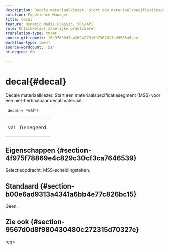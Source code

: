 ```yaml
---
description: Decale materiaalkiezer. Start een materiaalspecificatiesegment (MSS) voor een niet-herhaalbaar decal materiaal.
solution: Experience Manager
title: decal
feature: Dynamic Media Classic, SDK/API
role: Ontwikkelaar,zakelijke praktiserer
translation-type: tm+mt
source-git-commit: f6c97606d7a4209427316d7367013ad9585a5cae
workflow-type: tm+mt
source-wordcount: '51'
ht-degree: 0%

---
```



# decal{#decal}

Decale materiaalkiezer. Start een materiaalspecificatiesegment (MSS) voor een niet-herhaalbaar decal materiaal.

` decal[= *`val`*]`

<table id="simpletable_35431F0E19B143528BD75C82CFBC5EE0"> 
 <tr class="strow"> 
  <td class="stentry"> <p> <span class="varname"> val  </span> </p> </td> 
  <td class="stentry"> <p>Genegeerd. </p> </td> 
 </tr> 
</table>

## Eigenschappen {#section-4f975f78869e4c829c30cf3ca7646539}

Selectieopdracht; MSS-scheidingsteken.

## Standaard {#section-b00e6ad9313a4341a6bb4e77c826bc15}

Geen.

## Zie ook {#section-9567d0d8f980430480c272315d70327e}

[req=](../../../../../ir-api/http-protocol/image-rendering-api-ref/c-ir-http-protocol-ref/c-ir-http-protocol-command-reference/r-ir-req.md#reference-792b1a663fb64261bd2de2a209b847fb)
